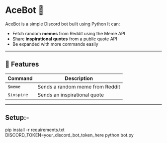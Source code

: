 # AceBot 🤖

AceBot is a simple Discord bot built using Python It can:

- Fetch random **memes** from Reddit using the Meme API  
- Share **inspirational quotes** from a public quote API  
- Be expanded with more commands easily

---

## 🔧 Features

| Command | Description                            |
|---------|----------------------------------------|
| `$meme`   | Sends a random meme from Reddit       |
| `$inspire` | Sends an inspirational quote          |

---

## Setup:-
pip install -r requirements.txt
DISCORD_TOKEN=your_discord_bot_token_here
python bot.py
